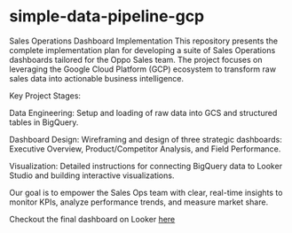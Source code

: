 # simple-data-pipeline-gcp
Sales Operations Dashboard Implementation
This repository presents the complete implementation plan for developing a suite of Sales Operations dashboards tailored for the Oppo Sales team. The project focuses on leveraging the Google Cloud Platform (GCP) ecosystem to transform raw sales data into actionable business intelligence.

Key Project Stages:

Data Engineering: Setup and loading of raw data into GCS and structured tables in BigQuery.

Dashboard Design: Wireframing and design of three strategic dashboards: Executive Overview, Product/Competitor Analysis, and Field Performance.

Visualization: Detailed instructions for connecting BigQuery data to Looker Studio and building interactive visualizations.

Our goal is to empower the Sales Ops team with clear, real-time insights to monitor KPIs, analyze performance trends, and measure market share.

Checkout the final dashboard on Looker [here](https://lookerstudio.google.com/reporting/4ca0cfd3-8cb3-4f58-9027-16c92777ba59)
